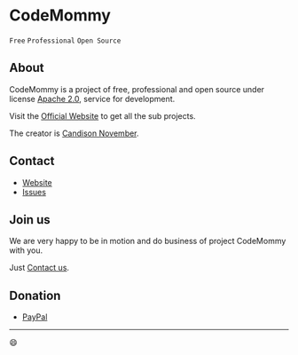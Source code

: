 # CodeMommy

`Free`
`Professional`
`Open Source`

## About

CodeMommy is a project of free, professional and open source under license [Apache 2.0](LICENSE), service for development.

Visit the [Official Website](http://www.codemommy.com) to get all the sub projects.

The creator is [Candison November](http://www.kandisheng.com).

## Contact

- [Website](http://www.codemommy.com)
- [Issues](https://github.com/CodeMommy/CodeMommy/issues)

## Join us

We are very happy to be in motion and do business of project CodeMommy with you.

Just [Contact us](#contact).

## Donation

- [PayPal](https://www.paypal.me/kandisheng)

- - -

:smile:
